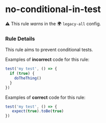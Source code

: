 # no-conditional-in-test

⚠️ This rule _warns_ in the 🌍 `legacy-all` config.

<!-- end auto-generated rule header -->
### Rule Details

This rule aims to prevent conditional tests.

Examples of **incorrect** code for this rule:

```js
test('my test', () => {
  if (true) {
	doTheThing()
  }
})
```

Examples of **correct** code for this rule:

```js
test('my test', () => {
   expect(true).toBe(true)
})
```
